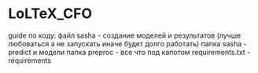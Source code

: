 # LoLTeX_CFO
guide по коду: 
файл sasha - создание моделей и результатов 
(лучше любоваться а не запускать иначе будет долго работать)
папка sasha - predict и модели 
папка preproc - все что под капотом
requirements.txt - requirements
